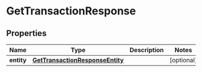 

# GetTransactionResponse


## Properties

| Name | Type | Description | Notes |
|------------ | ------------- | ------------- | -------------|
|**entity** | [**GetTransactionResponseEntity**](GetTransactionResponseEntity.md) |  |  [optional] |



